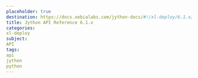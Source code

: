 ```yaml
---
placeholder: true
destination: https://docs.xebialabs.com/jython-docs/#!/xl-deploy/6.1.x/
title: Jython API Reference 6.1.x
categories:
xl-deploy
subject:
API
tags:
api
jython
python
---
```

